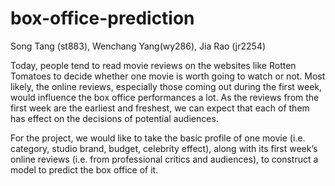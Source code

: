 # box-office-prediction
Song Tang (st883), Wenchang Yang(wy286), Jia Rao (jr2254)



Today, people tend to read movie reviews on the websites like Rotten Tomatoes to decide whether one movie is worth going to watch or not. Most likely, the online reviews, especially those coming out during the first week, would influence the box office performances a lot. As the reviews from the first week are the earliest and freshest, we can expect that each of them has effect on the decisions of potential audiences. 

For the project, we would like to take the basic profile of one movie (i.e. category, studio brand, budget, celebrity effect), along with its first week’s online reviews (i.e. from professional critics and audiences), to construct a model to predict the box office of it. 
